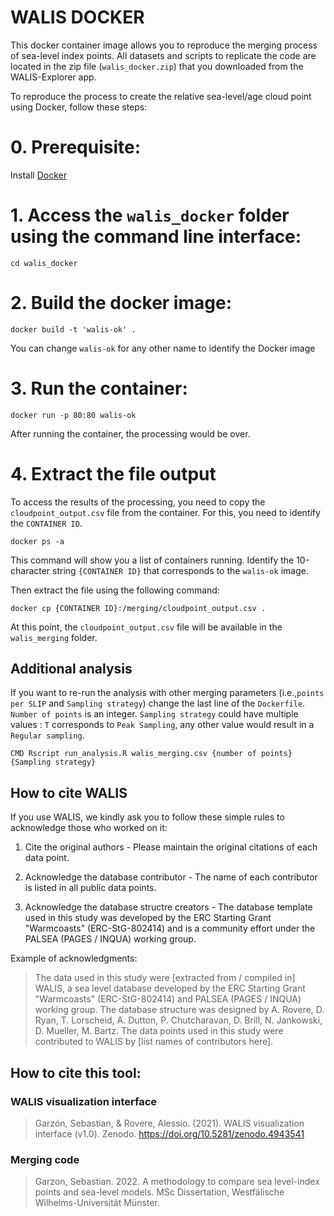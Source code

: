 # WALIS DOCKER

This docker container image allows you to reproduce the merging process of sea-level index points. All datasets and scripts to replicate the code are located in the zip file (`walis_docker.zip`) that you downloaded from the WALIS-Explorer app.

To reproduce the process to create the relative sea-level/age cloud point using Docker, follow these steps:

# 0. Prerequisite:

Install [Docker](https://docs.docker.com/get-docker/)

# 1. Access the `walis_docker` folder using the command line interface:

```
cd walis_docker
```
# 2. Build the docker image:

```
docker build -t 'walis-ok' .
```
You can change `walis-ok` for any other name to identify the Docker image

# 3. Run the container:

```
docker run -p 80:80 walis-ok
```
After running the container, the processing would be over.

# 4. Extract the file output

To access the results of the processing, you need to copy the `cloudpoint_output.csv` file from the container. For this, you need to identify the `CONTAINER ID`.


```
docker ps -a  

```

This command will show you a list of containers running. Identify the 10-character string `{CONTAINER ID}` that corresponds to the `walis-ok` image.

Then extract the file using the following command:

```
docker cp {CONTAINER ID}:/merging/cloudpoint_output.csv .

```

At this point, the `cloudpoint_output.csv` file will be available in the `walis_merging` folder.

## Additional analysis

If you want to re-run the analysis with other merging parameters (i.e.,`points per SLIP` and `Sampling strategy`) change the last line of the `Dockerfile`. `Number of points` is an integer. `Sampling strategy` could have multiple values : `T` corresponds to `Peak Sampling`, any other value would result in a `Regular sampling`.

```
CMD Rscript run_analysis.R walis_merging.csv {number of points} {Sampling strategy}
```

## How to cite WALIS

If you use WALIS, we kindly ask you to follow these simple rules to acknowledge those who worked on it:

1) Cite the original authors - Please maintain the original citations of each data point.

2) Acknowledge the database contributor - The name of each contributor is listed in all public data points.

3) Acknowledge the database structre creators - The database template used in this study was developed by the ERC Starting Grant "Warmcoasts" (ERC-StG-802414) and is a community effort under the PALSEA (PAGES / INQUA) working group.

Example of acknowledgments: 

>The data used in this study were [extracted from / compiled in] WALIS, a sea level database developed by the ERC Starting Grant "Warmcoasts" (ERC-StG-802414) and PALSEA (PAGES / INQUA) working group. The database structure was designed by A. Rovere, D. Ryan, T. Lorscheid, A. Dutton, P. Chutcharavan, D. Brill, N. Jankowski, D. Mueller, M. Bartz. The data points used in this study were contributed to WALIS by [list names of contributors here].


## How to cite this tool:

### WALIS visualization interface

> Garzón, Sebastian, & Rovere, Alessio. (2021). WALIS visualization interface (v1.0). Zenodo. https://doi.org/10.5281/zenodo.4943541

### Merging code

> Garzon, Sebastian. 2022. A methodology to compare sea level-index points and sea-level models. MSc Dissertation, Westfälische Wilhelms-Universität Münster. 
